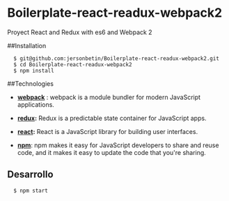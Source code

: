 # Boilerplate-react-readux-webpack2
Proyect React and Redux with es6 and Webpack 2

##Installation
```shell
  $ git@github.com:jersonbetin/Boilerplate-react-readux-webpack2.git
  $ cd Boilerplate-react-readux-webpack2
  $ npm install
```

##Technologies
* **[webpack](https://webpack.js.org)** : webpack is a module bundler for modern JavaScript applications.

* **[redux](http://redux.js.org/):** Redux is a predictable state container for JavaScript apps. 

* **[react](https://facebook.github.io/react/):** React is a JavaScript library for building user interfaces.

* **[npm](https://www.npmjs.com/)**: npm makes it easy for JavaScript developers to share and reuse code, and it makes it easy to update the code that you're sharing.

## Desarrollo 
```shell
  $ npm start
```